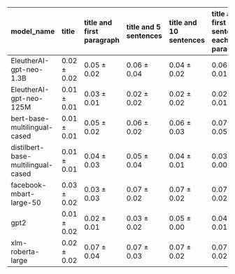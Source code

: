 | model_name                         | title           | title and first paragraph   | title and 5 sentences   | title and 10 sentences   | title and first sentence each paragraph   | raw text            |
|:-----------------------------------|:----------------|:----------------------------|:------------------------|:-------------------------|:------------------------------------------|:--------------------|
| EleutherAI-gpt-neo-1.3B            | 0.02 $\pm$ 0.02 | 0.05 $\pm$ 0.02             | 0.06 $\pm$ 0.04         | 0.04 $\pm$ 0.02          | 0.06 $\pm$ 0.01                           | 0.07 $\pm$ 0.02     |
| EleutherAI-gpt-neo-125M            | 0.01 $\pm$ 0.01 | 0.03 $\pm$ 0.01             | 0.02 $\pm$ 0.02         | 0.02 $\pm$ 0.02          | 0.02 $\pm$ 0.01                           | 0.04 $\pm$ 0.03     |
| bert-base-multilingual-cased       | 0.01 $\pm$ 0.01 | 0.05 $\pm$ 0.02             | 0.06 $\pm$ 0.02         | 0.06 $\pm$ 0.03          | 0.07 $\pm$ 0.05                           | 0.08 $\pm$ 0.02     |
| distilbert-base-multilingual-cased | 0.01 $\pm$ 0.01 | 0.04 $\pm$ 0.03             | 0.05 $\pm$ 0.04         | 0.04 $\pm$ 0.01          | 0.03 $\pm$ 0.00                           | 0.05 $\pm$ 0.02     |
| facebook-mbart-large-50            | 0.03 $\pm$ 0.02 | 0.03 $\pm$ 0.03             | 0.07 $\pm$ 0.02         | 0.07 $\pm$ 0.02          | 0.07 $\pm$ 0.02                           | **0.11 $\pm$ 0.01** |
| gpt2                               | 0.01 $\pm$ 0.02 | 0.02 $\pm$ 0.01             | 0.03 $\pm$ 0.02         | 0.05 $\pm$ 0.00          | 0.04 $\pm$ 0.01                           | 0.03 $\pm$ 0.01     |
| xlm-roberta-large                  | 0.02 $\pm$ 0.02 | 0.07 $\pm$ 0.04             | 0.07 $\pm$ 0.03         | 0.07 $\pm$ 0.02          | 0.07 $\pm$ 0.02                           | 0.10 $\pm$ 0.01     |